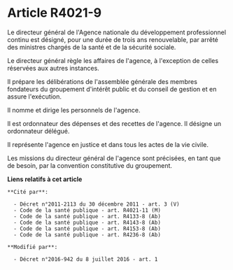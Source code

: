 # Article R4021-9

Le directeur général de l'Agence nationale du développement professionnel continu est désigné, pour une durée de trois ans
renouvelable, par arrêté des ministres chargés de la santé et de la sécurité sociale. 

Le directeur général règle les affaires de l'agence, à l'exception de celles réservées aux autres instances. 

Il prépare les délibérations de l'assemblée générale des membres fondateurs du groupement d'intérêt public et du conseil de
gestion et en assure l'exécution. 

Il nomme et dirige les personnels de l'agence. 

Il est ordonnateur des dépenses et des recettes de l'agence. Il désigne un ordonnateur délégué. 

Il représente l'agence en justice et dans tous les actes de la vie civile. 

Les missions du directeur général de l'agence sont précisées, en tant que de besoin, par la convention constitutive du
groupement.

**Liens relatifs à cet article**

	**Cité par**:

	  - Décret n°2011-2113 du 30 décembre 2011 - art. 3 (V)
	  - Code de la santé publique - art. R4021-11 (M)
	  - Code de la santé publique - art. R4133-8 (Ab)
	  - Code de la santé publique - art. R4143-8 (Ab)
	  - Code de la santé publique - art. R4153-8 (Ab)
	  - Code de la santé publique - art. R4236-8 (Ab)

	**Modifié par**:

	  - Décret n°2016-942 du 8 juillet 2016 - art. 1
